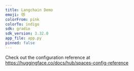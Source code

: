 ```yaml
---
title: Langchain Demo
emoji: 😻
colorFrom: pink
colorTo: indigo
sdk: gradio
sdk_version: 3.32.0
app_file: app.py
pinned: false
---
```


Check out the configuration reference at https://huggingface.co/docs/hub/spaces-config-reference
